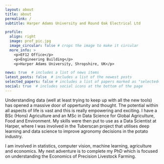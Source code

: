 ```yaml
---
layout: about
title: about
permalink: /
subtitle: Harper Adams University and Round Oak Electrical Ltd

profile:
  align: right
  image: prof_pic.jpg
  image_circular: false # crops the image to make it circular
  more_info: >
    <p>EF12 Office</p>
    <p>Engineering Building</p>
    <p>Harper Adams University, Shropshire, UK</p>

news: true  # includes a list of news items
latest_posts: false  # includes a list of the newest posts
selected_papers: false # includes a list of papers marked as "selected={true}"
social: true  # includes social icons at the bottom of the page
---
```


Understanding data (well at least trying to keep up with all the new tools) has opened a massive door of oppertunity and thought. The potential within all aspects of life is vast and this is really empowering and exciting. I have a BSc (Hons) Agriculture and an MSc in Data Science for Global Agriculture, Food and Environment. My skills were then put to use as a Data Scientist at Harper, where I was involved in the Tuberscan project that utilises deep learning and data science to improve agronomy decisions in the potato industry. 

I am involved in statistics, computer vision, machine learning, agriculture and economics. My next adventure is to complete my PhD which is focused on understanding the Economics of Precision Livestock Farming. 
